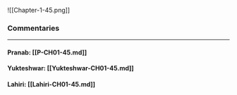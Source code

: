 ![[Chapter-1-45.png]]

### Commentaries

---

#### Pranab: [[P-CH01-45.md]]

#### Yukteshwar: [[Yukteshwar-CH01-45.md]]

#### Lahiri: [[Lahiri-CH01-45.md]]
